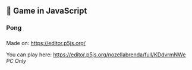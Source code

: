 ## :space_invader: Game in JavaScript <h3>

### Pong <h3>

Made on: https://editor.p5js.org/

You can play here: https://editor.p5js.org/nozellabrenda/full/KDdvrmNWe
*PC Only*
